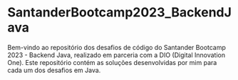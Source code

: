 # SantanderBootcamp2023_BackendJava
Bem-vindo ao repositório dos desafios de código do Santander Bootcamp 2023 - Backend Java, realizado em parceria com a DIO (Digital Innovation One). Este repositório contém as soluções desenvolvidas por mim para cada um dos desafios em Java.
